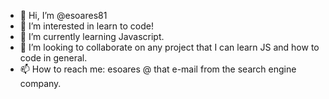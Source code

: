 - 👋 Hi, I’m @esoares81
- 👀 I’m interested in learn to code!
- 🌱 I’m currently learning Javascript.
- 💞️ I’m looking to collaborate on any project that I can learn JS and how to code in general.
- 📫 How to reach me: esoares @ that e-mail from the search engine company.

<!---
esoares81/esoares81 is a ✨ special ✨ repository because its `README.md` (this file) appears on your GitHub profile.
You can click the Preview link to take a look at your changes.
--->
